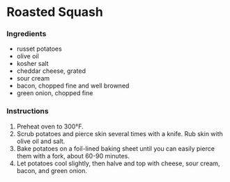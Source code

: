 # Roasted Squash

### Ingredients

- russet potatoes
- olive oil
- kosher salt
- cheddar cheese, grated
- sour cream
- bacon, chopped fine and well browned
- green onion, chopped fine

### Instructions

1. Preheat oven to 300&deg;F.
2. Scrub potatoes and pierce skin several times with a knife. Rub skin with olive oil and salt.
3. Bake potatoes on a foil-lined baking sheet until you can easily pierce them with a fork, about 60-90 minutes.
4. Let potatoes cool slightly, then halve and top with cheese, sour cream, bacon, and green onion.
